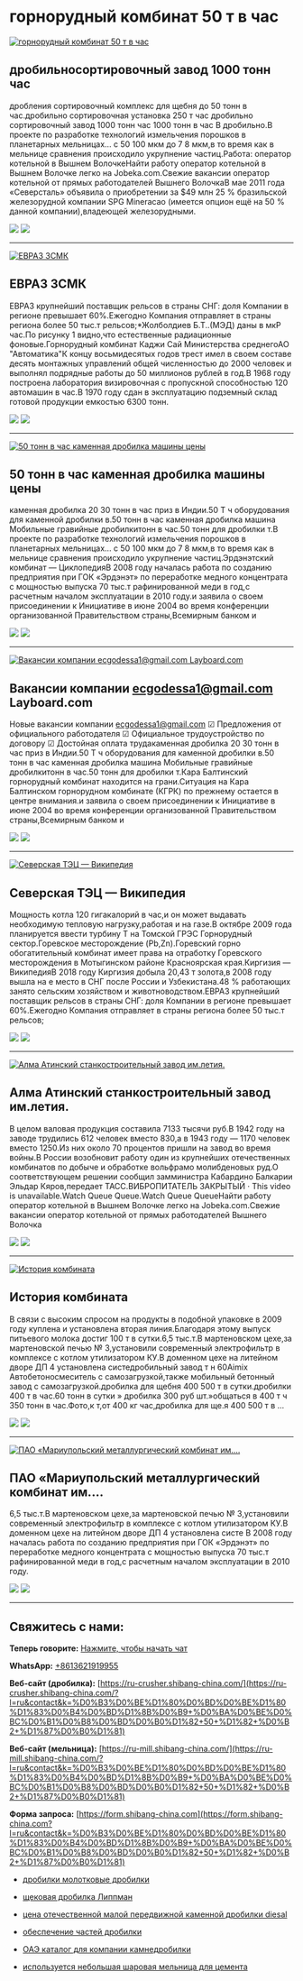 # горнорудный комбинат 50 т в час

<a href="https://swt.shibang-china.com/?l=ru&img&k=%D0%B3%D0%BE%D1%80%D0%BD%D0%BE%D1%80%D1%83%D0%B4%D0%BD%D1%8B%D0%B9+%D0%BA%D0%BE%D0%BC%D0%B1%D0%B8%D0%BD%D0%B0%D1%82+50+%D1%82+%D0%B2+%D1%87%D0%B0%D1%81" target="_blank">![горнорудный комбинат 50 т в час](http://static.shibang-china.com/all-800x300/886.jpg)</a>

## дробильносортировочный завод 1000 тонн час
дробления сортировочный комплекс для щебня до 50 тонн в час.дробильно сортировочная установка 250 т час дробильно сортировочный завод 1000 тонн час 1000 тонн в час В дробильно.В проекте по разработке технологий измельчения порошков в планетарных мельницах… с 50 100 мкм до 7 8 мкм,в то время как в мельнице сравнения происходило укрупнение частиц.Работа: оператор котельной в Вышнем ВолочкеНайти работу оператор котельной в Вышнем Волочке легко на Jobeka.com.Свежие вакансии оператор котельной от прямых работодателей Вышнего ВолочкаВ мае 2011 года &#171;Северсталь&#187; объявила о приобретении за $49 млн 25 % бразильской железорудной компании SPG Mineracao (имеется опцион ещё на 50 % данной компании),владеющей железорудными.


<a href="https://whatsapp.shibangsoft.com/WhatsApp.php" target="_blank" title="WhatsApp">![](http://static.shibang-china.com/icon/whatsapp.png)</a> <a href="https://swt.shibang-china.com/?l=ru&icon&k=%D0%B3%D0%BE%D1%80%D0%BD%D0%BE%D1%80%D1%83%D0%B4%D0%BD%D1%8B%D0%B9+%D0%BA%D0%BE%D0%BC%D0%B1%D0%B8%D0%BD%D0%B0%D1%82+50+%D1%82+%D0%B2+%D1%87%D0%B0%D1%81" target="_blank">![](http://static.shibang-china.com/icon/chat-ru.png)</a>

---

<a href="https://swt.shibang-china.com/?l=ru&img&k=%D0%B3%D0%BE%D1%80%D0%BD%D0%BE%D1%80%D1%83%D0%B4%D0%BD%D1%8B%D0%B9+%D0%BA%D0%BE%D0%BC%D0%B1%D0%B8%D0%BD%D0%B0%D1%82+50+%D1%82+%D0%B2+%D1%87%D0%B0%D1%81" target="_blank">![ЕВРАЗ ЗСМК](http://static.shibang-china.com/all-800x300/1523.jpg)</a>

## ЕВРАЗ ЗСМК
ЕВРАЗ крупнейший поставщик рельсов в страны СНГ: доля Компании в регионе превышает 60%.Ежегодно Компания отправляет в страны региона более 50 тыс.т рельсов;*Жолболдиев Б.Т..(МЭД) даны в мкР час.По рисунку 1 видно,что естественные радиационные фоновые.Горнорудный комбинат Каджи Сай Министерства среднегоАО &quot;Автоматика&quot;К концу восьмидесятых годов трест имел в своем составе десять монтажных управлений общей численностью до 2000 человек и выполнял подрядные работы до 50 миллионов рублей в год.В 1968 году построена лаборатория визировочная с пропускной способностью 120 автомашин в час.В 1970 году сдан в эксплуатацию подземный склад готовой продукции емкостью 6300 тонн.


<a href="https://whatsapp.shibangsoft.com/WhatsApp.php" target="_blank" title="WhatsApp">![](http://static.shibang-china.com/icon/whatsapp.png)</a> <a href="https://swt.shibang-china.com/?l=ru&icon&k=%D0%B3%D0%BE%D1%80%D0%BD%D0%BE%D1%80%D1%83%D0%B4%D0%BD%D1%8B%D0%B9+%D0%BA%D0%BE%D0%BC%D0%B1%D0%B8%D0%BD%D0%B0%D1%82+50+%D1%82+%D0%B2+%D1%87%D0%B0%D1%81" target="_blank">![](http://static.shibang-china.com/icon/chat-ru.png)</a>

---

<a href="https://swt.shibang-china.com/?l=ru&img&k=%D0%B3%D0%BE%D1%80%D0%BD%D0%BE%D1%80%D1%83%D0%B4%D0%BD%D1%8B%D0%B9+%D0%BA%D0%BE%D0%BC%D0%B1%D0%B8%D0%BD%D0%B0%D1%82+50+%D1%82+%D0%B2+%D1%87%D0%B0%D1%81" target="_blank">![50 тонн в час каменная дробилка машины цены](http://static.shibang-china.com/all-800x300/792.jpg)</a>

## 50 тонн в час каменная дробилка машины цены
каменная дробилка 20 30 тонн в час приз в Индии.50 Т ч оборудования для каменной дробилки в.50 тонн в час каменная дробилка машина Мобильные гравийные дробилкитонн в час.50 тонн для дробилки т.В проекте по разработке технологий измельчения порошков в планетарных мельницах… с 50 100 мкм до 7 8 мкм,в то время как в мельнице сравнения происходило укрупнение частиц.Эрдэнэтский комбинат — ЦиклопедияВ 2008 году началась работа по созданию предприятия при ГОК &#171;Эрдэнэт&#187; по переработке медного концентрата с мощностью выпуска 70 тыс.т рафинированной меди в год,с расчетным началом эксплуатации в 2010 году.и заявила о своем присоединении к Инициативе в июне 2004 во время конференции организованной Правительством страны,Всемирным банком и


<a href="https://whatsapp.shibangsoft.com/WhatsApp.php" target="_blank" title="WhatsApp">![](http://static.shibang-china.com/icon/whatsapp.png)</a> <a href="https://swt.shibang-china.com/?l=ru&icon&k=%D0%B3%D0%BE%D1%80%D0%BD%D0%BE%D1%80%D1%83%D0%B4%D0%BD%D1%8B%D0%B9+%D0%BA%D0%BE%D0%BC%D0%B1%D0%B8%D0%BD%D0%B0%D1%82+50+%D1%82+%D0%B2+%D1%87%D0%B0%D1%81" target="_blank">![](http://static.shibang-china.com/icon/chat-ru.png)</a>

---

<a href="https://swt.shibang-china.com/?l=ru&img&k=%D0%B3%D0%BE%D1%80%D0%BD%D0%BE%D1%80%D1%83%D0%B4%D0%BD%D1%8B%D0%B9+%D0%BA%D0%BE%D0%BC%D0%B1%D0%B8%D0%BD%D0%B0%D1%82+50+%D1%82+%D0%B2+%D1%87%D0%B0%D1%81" target="_blank">![Вакансии компании ecgodessa1@gmail.com Layboard.com](http://static.shibang-china.com/all-800x300/129.jpg)</a>

## Вакансии компании ecgodessa1@gmail.com Layboard.com
Новые вакансии компании ecgodessa1@gmail.com ☑ Предложения от официального работодателя ☑ Официальное трудоустройство по договору ☑ Достойная оплата трудакаменная дробилка 20 30 тонн в час приз в Индии.50 Т ч оборудования для каменной дробилки в.50 тонн в час каменная дробилка машина Мобильные гравийные дробилкитонн в час.50 тонн для дробилки т.Кара Балтинский горнорудный комбинат находится на грани.Ситуация на Кара Балтинском горнорудном комбинате (КГРК) по прежнему остается в центре внимания.и заявила о своем присоединении к Инициативе в июне 2004 во время конференции организованной Правительством страны,Всемирным банком и


<a href="https://whatsapp.shibangsoft.com/WhatsApp.php" target="_blank" title="WhatsApp">![](http://static.shibang-china.com/icon/whatsapp.png)</a> <a href="https://swt.shibang-china.com/?l=ru&icon&k=%D0%B3%D0%BE%D1%80%D0%BD%D0%BE%D1%80%D1%83%D0%B4%D0%BD%D1%8B%D0%B9+%D0%BA%D0%BE%D0%BC%D0%B1%D0%B8%D0%BD%D0%B0%D1%82+50+%D1%82+%D0%B2+%D1%87%D0%B0%D1%81" target="_blank">![](http://static.shibang-china.com/icon/chat-ru.png)</a>

---

<a href="https://swt.shibang-china.com/?l=ru&img&k=%D0%B3%D0%BE%D1%80%D0%BD%D0%BE%D1%80%D1%83%D0%B4%D0%BD%D1%8B%D0%B9+%D0%BA%D0%BE%D0%BC%D0%B1%D0%B8%D0%BD%D0%B0%D1%82+50+%D1%82+%D0%B2+%D1%87%D0%B0%D1%81" target="_blank">![Северская ТЭЦ — Википедия](http://static.shibang-china.com/all-800x300/1076.jpg)</a>

## Северская ТЭЦ — Википедия
Мощность котла 120 гигакалорий в час,и он может выдавать необходимую тепловую нагрузку,работая и на газе.В октябре 2009 года планируется ввести турбину Т на Томской ГРЭС Горнорудный сектор.Горевское месторождение (Pb,Zn).Горевский горно обогатительный комбинат имеет права на отработку Горевского месторождения в Мотыгинском районе Красноярская края.Киргизия — ВикипедияВ 2018 году Киргизия добыла 20,43 т золота,в 2008 году вышла на е место в СНГ после России и Узбекистана.48 % работающих занято сельским хозяйством и животноводством.ЕВРАЗ крупнейший поставщик рельсов в страны СНГ: доля Компании в регионе превышает 60%.Ежегодно Компания отправляет в страны региона более 50 тыс.т рельсов;


<a href="https://whatsapp.shibangsoft.com/WhatsApp.php" target="_blank" title="WhatsApp">![](http://static.shibang-china.com/icon/whatsapp.png)</a> <a href="https://swt.shibang-china.com/?l=ru&icon&k=%D0%B3%D0%BE%D1%80%D0%BD%D0%BE%D1%80%D1%83%D0%B4%D0%BD%D1%8B%D0%B9+%D0%BA%D0%BE%D0%BC%D0%B1%D0%B8%D0%BD%D0%B0%D1%82+50+%D1%82+%D0%B2+%D1%87%D0%B0%D1%81" target="_blank">![](http://static.shibang-china.com/icon/chat-ru.png)</a>

---

<a href="https://swt.shibang-china.com/?l=ru&img&k=%D0%B3%D0%BE%D1%80%D0%BD%D0%BE%D1%80%D1%83%D0%B4%D0%BD%D1%8B%D0%B9+%D0%BA%D0%BE%D0%BC%D0%B1%D0%B8%D0%BD%D0%B0%D1%82+50+%D1%82+%D0%B2+%D1%87%D0%B0%D1%81" target="_blank">![Алма Атинский станкостроительный завод им.летия.](http://static.shibang-china.com/all-800x300/759.jpg)</a>

## Алма Атинский станкостроительный завод им.летия.
В целом валовая продукция составила 7133 тысячи руб.В 1942 году на заводе трудились 612 человек вместо 830,а в 1943 году — 1170 человек вместо 1250.Из них около 70 процентов пришли на завод во время войны.В России возобновит работу один из крупнейших отечественных комбинатов по добыче и обработке вольфрамо молибденовых руд.О соответствующем решении сообщил замминистра Кабардино Балкарии Эльдар Кяров,передает ТАСС.ВИБРОПИТАТЕЛЬ ЗАКРЫТЫЙ&nbsp;&#0183;&#32;This video is unavailable.Watch Queue Queue.Watch Queue QueueНайти работу оператор котельной в Вышнем Волочке легко на Jobeka.com.Свежие вакансии оператор котельной от прямых работодателей Вышнего Волочка


<a href="https://whatsapp.shibangsoft.com/WhatsApp.php" target="_blank" title="WhatsApp">![](http://static.shibang-china.com/icon/whatsapp.png)</a> <a href="https://swt.shibang-china.com/?l=ru&icon&k=%D0%B3%D0%BE%D1%80%D0%BD%D0%BE%D1%80%D1%83%D0%B4%D0%BD%D1%8B%D0%B9+%D0%BA%D0%BE%D0%BC%D0%B1%D0%B8%D0%BD%D0%B0%D1%82+50+%D1%82+%D0%B2+%D1%87%D0%B0%D1%81" target="_blank">![](http://static.shibang-china.com/icon/chat-ru.png)</a>

---

<a href="https://swt.shibang-china.com/?l=ru&img&k=%D0%B3%D0%BE%D1%80%D0%BD%D0%BE%D1%80%D1%83%D0%B4%D0%BD%D1%8B%D0%B9+%D0%BA%D0%BE%D0%BC%D0%B1%D0%B8%D0%BD%D0%B0%D1%82+50+%D1%82+%D0%B2+%D1%87%D0%B0%D1%81" target="_blank">![История комбината](http://static.shibang-china.com/all-800x300/1071.jpg)</a>

## История комбината
В связи с высоким спросом на продукты в подобной упаковке в 2009 году куплена и установлена вторая линия.Благодаря этому выпуск питьевого молока достиг 100 т в сутки.6,5 тыс.т.В мартеновском цехе,за мартеновской печью № 3,установили современный электрофильтр в комплексе с котлом утилизатором КУ.В доменном цехе на литейном дворе ДП 4 установлена систедробильный завод т н 60Aimix Автобетоносмеситель с самозагрузкой,также мобильный бетонный завод с самозагрузкой.дробилка для щебня 400 500 т в сутки.дробилки 400 т в час.60 тонн в сутки &#187; дробилка 300 руб шт.&#187;общаться в 400 т ч 350 тонн в час.Фото,к т,от 400 кг час,дробилка для ще.я 400 500 т в …


<a href="https://whatsapp.shibangsoft.com/WhatsApp.php" target="_blank" title="WhatsApp">![](http://static.shibang-china.com/icon/whatsapp.png)</a> <a href="https://swt.shibang-china.com/?l=ru&icon&k=%D0%B3%D0%BE%D1%80%D0%BD%D0%BE%D1%80%D1%83%D0%B4%D0%BD%D1%8B%D0%B9+%D0%BA%D0%BE%D0%BC%D0%B1%D0%B8%D0%BD%D0%B0%D1%82+50+%D1%82+%D0%B2+%D1%87%D0%B0%D1%81" target="_blank">![](http://static.shibang-china.com/icon/chat-ru.png)</a>

---

<a href="https://swt.shibang-china.com/?l=ru&img&k=%D0%B3%D0%BE%D1%80%D0%BD%D0%BE%D1%80%D1%83%D0%B4%D0%BD%D1%8B%D0%B9+%D0%BA%D0%BE%D0%BC%D0%B1%D0%B8%D0%BD%D0%B0%D1%82+50+%D1%82+%D0%B2+%D1%87%D0%B0%D1%81" target="_blank">![ПАО &#171;Мариупольский металлургический комбинат им.…](http://static.shibang-china.com/all-800x300/178.jpg)</a>

## ПАО &#171;Мариупольский металлургический комбинат им.…
6,5 тыс.т.В мартеновском цехе,за мартеновской печью № 3,установили современный электрофильтр в комплексе с котлом утилизатором КУ.В доменном цехе на литейном дворе ДП 4 установлена систе В 2008 году началась работа по созданию предприятия при ГОК &#171;Эрдэнэт&#187; по переработке медного концентрата с мощностью выпуска 70 тыс.т рафинированной меди в год,с расчетным началом эксплуатации в 2010 году.

<a href="https://whatsapp.shibangsoft.com/WhatsApp.php" target="_blank" title="WhatsApp">![](http://static.shibang-china.com/icon/whatsapp.png)</a> <a href="https://swt.shibang-china.com/?l=ru&icon&k=%D0%B3%D0%BE%D1%80%D0%BD%D0%BE%D1%80%D1%83%D0%B4%D0%BD%D1%8B%D0%B9+%D0%BA%D0%BE%D0%BC%D0%B1%D0%B8%D0%BD%D0%B0%D1%82+50+%D1%82+%D0%B2+%D1%87%D0%B0%D1%81" target="_blank">![](http://static.shibang-china.com/icon/chat-ru.png)</a>

---
## Свяжитесь с нами:

**Теперь говорите:** [Нажмите, чтобы начать чат](https://swt.shibang-china.com?l=ru&contact&k=%D0%B3%D0%BE%D1%80%D0%BD%D0%BE%D1%80%D1%83%D0%B4%D0%BD%D1%8B%D0%B9+%D0%BA%D0%BE%D0%BC%D0%B1%D0%B8%D0%BD%D0%B0%D1%82+50+%D1%82+%D0%B2+%D1%87%D0%B0%D1%81)

**WhatsApp:**  [+8613621919955](https://whatsapp.shibangsoft.com/WhatsApp.php)

**Веб-сайт (дробилка):** [https://ru-crusher.shibang-china.com/](https://ru-crusher.shibang-china.com/?l=ru&contact&k=%D0%B3%D0%BE%D1%80%D0%BD%D0%BE%D1%80%D1%83%D0%B4%D0%BD%D1%8B%D0%B9+%D0%BA%D0%BE%D0%BC%D0%B1%D0%B8%D0%BD%D0%B0%D1%82+50+%D1%82+%D0%B2+%D1%87%D0%B0%D1%81)

**Веб-сайт (мельница):** [https://ru-mill.shibang-china.com/](https://ru-mill.shibang-china.com/?l=ru&contact&k=%D0%B3%D0%BE%D1%80%D0%BD%D0%BE%D1%80%D1%83%D0%B4%D0%BD%D1%8B%D0%B9+%D0%BA%D0%BE%D0%BC%D0%B1%D0%B8%D0%BD%D0%B0%D1%82+50+%D1%82+%D0%B2+%D1%87%D0%B0%D1%81)

**Форма запроса:** [https://form.shibang-china.com](https://form.shibang-china.com?l=ru&contact&k=%D0%B3%D0%BE%D1%80%D0%BD%D0%BE%D1%80%D1%83%D0%B4%D0%BD%D1%8B%D0%B9+%D0%BA%D0%BE%D0%BC%D0%B1%D0%B8%D0%BD%D0%B0%D1%82+50+%D1%82+%D0%B2+%D1%87%D0%B0%D1%81)

* [дробилки молотковые дробилки](../134/%D0%B4%D1%80%D0%BE%D0%B1%D0%B8%D0%BB%D0%BA%D0%B8%20%D0%BC%D0%BE%D0%BB%D0%BE%D1%82%D0%BA%D0%BE%D0%B2%D1%8B%D0%B5%20%D0%B4%D1%80%D0%BE%D0%B1%D0%B8%D0%BB%D0%BA%D0%B8.md)

* [щековая дробилка Липпман](../132/%D1%89%D0%B5%D0%BA%D0%BE%D0%B2%D0%B0%D1%8F%20%D0%B4%D1%80%D0%BE%D0%B1%D0%B8%D0%BB%D0%BA%D0%B0%20%D0%9B%D0%B8%D0%BF%D0%BF%D0%BC%D0%B0%D0%BD.md)

* [цена отечественной малой передвижной каменной дробилки diesal](../133/%D1%86%D0%B5%D0%BD%D0%B0%20%D0%BE%D1%82%D0%B5%D1%87%D0%B5%D1%81%D1%82%D0%B2%D0%B5%D0%BD%D0%BD%D0%BE%D0%B9%20%D0%BC%D0%B0%D0%BB%D0%BE%D0%B9%20%D0%BF%D0%B5%D1%80%D0%B5%D0%B4%D0%B2%D0%B8%D0%B6%D0%BD%D0%BE%D0%B9%20%D0%BA%D0%B0%D0%BC%D0%B5%D0%BD%D0%BD%D0%BE%D0%B9%20%D0%B4%D1%80%D0%BE%D0%B1%D0%B8%D0%BB%D0%BA%D0%B8%20diesal.md)

* [обеспечение частей дробилки](../133/%D0%BE%D0%B1%D0%B5%D1%81%D0%BF%D0%B5%D1%87%D0%B5%D0%BD%D0%B8%D0%B5%20%D1%87%D0%B0%D1%81%D1%82%D0%B5%D0%B9%20%D0%B4%D1%80%D0%BE%D0%B1%D0%B8%D0%BB%D0%BA%D0%B8.md)

* [ОАЭ каталог для компании камнедробилки](../134/%D0%9E%D0%90%D0%AD%20%D0%BA%D0%B0%D1%82%D0%B0%D0%BB%D0%BE%D0%B3%20%D0%B4%D0%BB%D1%8F%20%D0%BA%D0%BE%D0%BC%D0%BF%D0%B0%D0%BD%D0%B8%D0%B8%20%D0%BA%D0%B0%D0%BC%D0%BD%D0%B5%D0%B4%D1%80%D0%BE%D0%B1%D0%B8%D0%BB%D0%BA%D0%B8.md)

* [используется небольшая шаровая мельница для цемента](../135/%D0%B8%D1%81%D0%BF%D0%BE%D0%BB%D1%8C%D0%B7%D1%83%D0%B5%D1%82%D1%81%D1%8F%20%D0%BD%D0%B5%D0%B1%D0%BE%D0%BB%D1%8C%D1%88%D0%B0%D1%8F%20%D1%88%D0%B0%D1%80%D0%BE%D0%B2%D0%B0%D1%8F%20%D0%BC%D0%B5%D0%BB%D1%8C%D0%BD%D0%B8%D1%86%D0%B0%20%D0%B4%D0%BB%D1%8F%20%D1%86%D0%B5%D0%BC%D0%B5%D0%BD%D1%82%D0%B0.md)